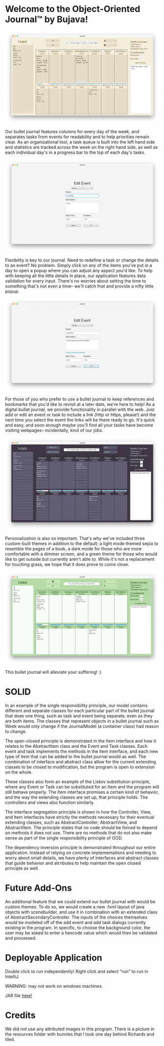 # Welcome to the Object-Oriented Journal™ by Bujava!

![](src/main/resources/light.png)

Our bullet journal features columns for every day of the week, and separates tasks from events for readability 
and to help priorities remain clear. As an organizational tool, a task queue is built into the left hand side and
statistics are tracked across the week on the right hand side, as well as each individual day's in a progress bar 
to the top of each day's tasks.

![](src/main/resources/edit+event.png)

Flexibility is key to our journal. Need to redefine a task or change the details to an event? No problem. Simply
click on any of the items you've put in a day to open a popup where you can adjust any aspect you'd like. To help 
with keeping all the little details in place, our application features data validation for every input. There's 
no worries about setting the time to something that's not even a time– we'll catch that and provide a nifty little 
popup.

![](src/main/resources/link.png)

For those of you who prefer to use a bullet journal to keep references and bookmarks that you'd like to revisit at a 
later date, we're here to help! As a digital bullet journal, we provide functionality in parallel with the web. Just
add or edit an event or task to include a link (http or https, please!) and the next time you select the event the links
will be there ready to go. It's quick and easy, and soon enough maybe you'll find all your tasks have become visiting
webpages– incidentally, kind of our jobs.

![](src/main/resources/dark.png)

Personalization is also so important. That's why we've included three custom-built themes in addition to the default;
a light mode themed sepia to resemble the pages of a book, a dark mode for those who are more comfortable with a 
dimmer screen, and a green theme for those who would like to get outside but currently aren't able to. While it's 
not a replacement for touching grass, we hope that it does prove to come close.

![](src/main/resources/green.png)

This bullet journal will alleviate your suffering! :)

# SOLID
In an example of the single responsibility principle, our model contains different and separate classes for each
particular part of the bullet journal that does one thing, such as task and event being separate, even as they are
both items. The classes that represent objects in a bullet journal such as Week would only change if the JournalModel
(a container class) had reason to change.

The open-closed principle is demonstrated in the Item interface and how it relates to the AbstractItem class and the 
Event and Task classes. Each event and task implements the methods in the item interface, and each new type of item that
can be added to the bullet journal would as well. The combination of interface and abstract class allow for the current
extending classes to be closed to modification, but the program is open to extension on the whole.

These classes also form an example of the Liskov substitution principle, where any Event or Task can be substituted for
an Item and the program will still behave properly. The Item interface promises a certain kind of behavior, and the way
the extending classes are set up, that principle holds. The controllers and views also function similarly.

The interface segregation principle is shown in how the Controller, View, and Item interfaces have strictly the methods
necessary for their eventual extending classes, such as AbstractController, AbstractView, and AbstractItem. The 
principle states that no code should be forced to depend on methods it does not use. There are no methods that do not 
also make sense as part of the single responsibility principle of OOD. 

The dependency inversion principle is demonstrated throughout our entire application. Instead of relying on concrete
implementations and needing to worry about small details, we have plenty of interfaces and abstract classes that 
guide behavior and atrributes to help maintain the open closed principle as well.

# Future Add-Ons
An additional feature that we could extend our bullet journal with would be custom themes. To do so, we would create
a new .fxml layout of java objects with scenebuilder, and use it in combination with an extended class of 
AbstractSecondaryController. The inputs of the choices themselves would be modeled off of the add event and add
task dialogs currently existing in the program. In specific, to choose the background color, the user may be asked
to enter a hexcode value which would then be validated and processed.

# Deployable Application
Double click to run independently! Right click and select "run" to run in IntelliJ.

WARNING: may not work on windows machines.

JAR file [here!](src/pa05-template-1.0-SNAPSHOT-all.jar)

# Credits
We did not use any attributed images in this program. 
There is a picture in the resources folder with bunnies that I took one day behind Richards and tiled.
